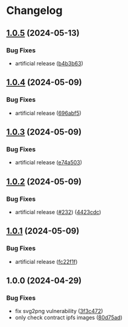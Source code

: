 # Changelog

## [1.0.5](https://github.com/aeternity/aepp-graffiti/compare/graffiti-server-v1.0.4...graffiti-server-v1.0.5) (2024-05-13)


### Bug Fixes

* artificial release ([b4b3b63](https://github.com/aeternity/aepp-graffiti/commit/b4b3b63be2913ad6442fb2c69e1afc948a0cde20))

## [1.0.4](https://github.com/aeternity/aepp-graffiti/compare/graffiti-server-v1.0.3...graffiti-server-v1.0.4) (2024-05-09)


### Bug Fixes

* artificial release ([696abf5](https://github.com/aeternity/aepp-graffiti/commit/696abf56b84346b10549e15194024ea79a45c5a0))

## [1.0.3](https://github.com/aeternity/aepp-graffiti/compare/graffiti-server-v1.0.2...graffiti-server-v1.0.3) (2024-05-09)


### Bug Fixes

* artificial release ([e74a503](https://github.com/aeternity/aepp-graffiti/commit/e74a503ddd99668dd6beb3eb2bc96a6cc54160a3))

## [1.0.2](https://github.com/aeternity/aepp-graffiti/compare/graffiti-server-v1.0.1...graffiti-server-v1.0.2) (2024-05-09)


### Bug Fixes

* artificial release ([#232](https://github.com/aeternity/aepp-graffiti/issues/232)) ([4423cdc](https://github.com/aeternity/aepp-graffiti/commit/4423cdcbf44d2d9871a38bd5ca7e23da5471b67c))

## [1.0.1](https://github.com/aeternity/aepp-graffiti/compare/graffiti-server-v1.0.0...graffiti-server-v1.0.1) (2024-05-09)


### Bug Fixes

* artificial release ([fc22f1f](https://github.com/aeternity/aepp-graffiti/commit/fc22f1f76d97e454eaea674afe7ede43590e6e67))

## 1.0.0 (2024-04-29)


### Bug Fixes

* fix svg2png vulnerability ([3f3c472](https://github.com/aeternity/aepp-graffiti/commit/3f3c472204422a707b02bd6c47a9f6ba0786dfce))
* only check contract ipfs images ([80d75ad](https://github.com/aeternity/aepp-graffiti/commit/80d75ad9bb382708427c59430d236af51654a73d))
